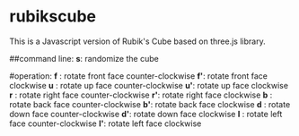# rubikscube
This is a Javascript version of Rubik's Cube based on three.js library.

##command line:
**s**: randomize the cube

#operation:
**f** : 	rotate front face counter-clockwise
**f'**: 	rotate front face clockwise
**u** : 	rotate up face counter-clockwise
**u'**: 	rotate up face clockwise
**r** : 	rotate right face counter-clockwise
**r'**: 	rotate right face clockwise
**b** : 	rotate back face counter-clockwise
**b'**: 	rotate back face clockwise
**d** : 	rotate down face counter-clockwise
**d'**: 	rotate down face clockwise
**l** : 	rotate left face counter-clockwise
**l'**: 	rotate left face clockwise

